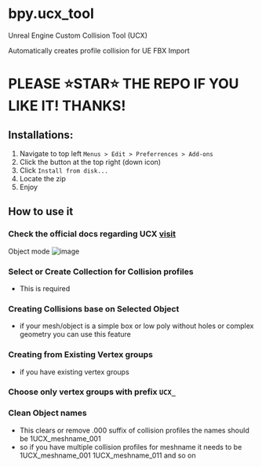 # bpy.ucx_tool
Unreal Engine Custom Collision Tool (UCX)

Automatically creates profile collision for UE FBX Import

# PLEASE ⭐STAR⭐ THE REPO IF YOU LIKE IT! THANKS!

## Installations:
1. Navigate to top left `Menus > Edit > Preferrences > Add-ons`
2. Click the button at the top right (down icon)
3. Click `Install from disk...`
4. Locate the zip 
5. Enjoy

## How to use it
### Check the official docs regarding UCX [visit](https://dev.epicgames.com/documentation/en-us/unreal-engine/fbx-static-mesh-pipeline?application_version=4.27)

Object mode
![image](https://github.com/user-attachments/assets/67eb663c-f566-4e32-82cb-062810bc542f)

### Select or Create Collection for Collision profiles
- This is required

### Creating Collisions base on Selected Object
- if your mesh/object is a simple box or low poly without holes or complex geometry you can use this feature

### Creating from Existing Vertex groups
- if you have existing vertex groups

### Choose only vertex groups with prefix `UCX_`

### Clean Object names
- This clears or remove .000 suffix of collision profiles the names should be 1UCX_meshname_001
- so if you have multiple collision profiles for meshname it needs to be 1UCX_meshname_001 1UCX_meshname_011 and so on


